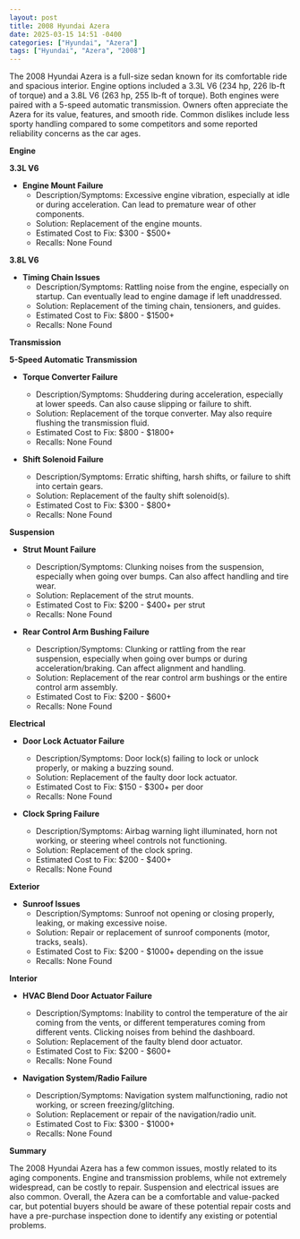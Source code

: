 ```yaml
---
layout: post
title: 2008 Hyundai Azera
date: 2025-03-15 14:51 -0400
categories: ["Hyundai", "Azera"]
tags: ["Hyundai", "Azera", "2008"]
---
```

The 2008 Hyundai Azera is a full-size sedan known for its comfortable ride and spacious interior. Engine options included a 3.3L V6 (234 hp, 226 lb-ft of torque) and a 3.8L V6 (263 hp, 255 lb-ft of torque). Both engines were paired with a 5-speed automatic transmission. Owners often appreciate the Azera for its value, features, and smooth ride. Common dislikes include less sporty handling compared to some competitors and some reported reliability concerns as the car ages.

**Engine**

**3.3L V6**

*   **Engine Mount Failure**
    *   Description/Symptoms: Excessive engine vibration, especially at idle or during acceleration. Can lead to premature wear of other components.
    *   Solution: Replacement of the engine mounts.
    *   Estimated Cost to Fix: $300 - $500+
    *   Recalls: None Found

**3.8L V6**

*   **Timing Chain Issues**
    *   Description/Symptoms: Rattling noise from the engine, especially on startup. Can eventually lead to engine damage if left unaddressed.
    *   Solution: Replacement of the timing chain, tensioners, and guides.
    *   Estimated Cost to Fix: $800 - $1500+
    *   Recalls: None Found

**Transmission**

**5-Speed Automatic Transmission**

*   **Torque Converter Failure**
    *   Description/Symptoms: Shuddering during acceleration, especially at lower speeds. Can also cause slipping or failure to shift.
    *   Solution: Replacement of the torque converter. May also require flushing the transmission fluid.
    *   Estimated Cost to Fix: $800 - $1800+
    *   Recalls: None Found

*   **Shift Solenoid Failure**
    *   Description/Symptoms: Erratic shifting, harsh shifts, or failure to shift into certain gears.
    *   Solution: Replacement of the faulty shift solenoid(s).
    *   Estimated Cost to Fix: $300 - $800+
    *   Recalls: None Found

**Suspension**

*   **Strut Mount Failure**
    *   Description/Symptoms: Clunking noises from the suspension, especially when going over bumps. Can also affect handling and tire wear.
    *   Solution: Replacement of the strut mounts.
    *   Estimated Cost to Fix: $200 - $400+ per strut
    *   Recalls: None Found

*   **Rear Control Arm Bushing Failure**
    *   Description/Symptoms: Clunking or rattling from the rear suspension, especially when going over bumps or during acceleration/braking. Can affect alignment and handling.
    *   Solution: Replacement of the rear control arm bushings or the entire control arm assembly.
    *   Estimated Cost to Fix: $200 - $600+
    *   Recalls: None Found

**Electrical**

*   **Door Lock Actuator Failure**
    *   Description/Symptoms: Door lock(s) failing to lock or unlock properly, or making a buzzing sound.
    *   Solution: Replacement of the faulty door lock actuator.
    *   Estimated Cost to Fix: $150 - $300+ per door
    *   Recalls: None Found

*   **Clock Spring Failure**
    *   Description/Symptoms: Airbag warning light illuminated, horn not working, or steering wheel controls not functioning.
    *   Solution: Replacement of the clock spring.
    *   Estimated Cost to Fix: $200 - $400+
    *   Recalls: None Found

**Exterior**

*   **Sunroof Issues**
    *   Description/Symptoms: Sunroof not opening or closing properly, leaking, or making excessive noise.
    *   Solution: Repair or replacement of sunroof components (motor, tracks, seals).
    *   Estimated Cost to Fix: $200 - $1000+ depending on the issue
    *   Recalls: None Found

**Interior**

*   **HVAC Blend Door Actuator Failure**
    *   Description/Symptoms: Inability to control the temperature of the air coming from the vents, or different temperatures coming from different vents. Clicking noises from behind the dashboard.
    *   Solution: Replacement of the faulty blend door actuator.
    *   Estimated Cost to Fix: $200 - $600+
    *   Recalls: None Found

*   **Navigation System/Radio Failure**
    *   Description/Symptoms: Navigation system malfunctioning, radio not working, or screen freezing/glitching.
    *   Solution: Replacement or repair of the navigation/radio unit.
    *   Estimated Cost to Fix: $300 - $1000+
    *   Recalls: None Found

**Summary**

The 2008 Hyundai Azera has a few common issues, mostly related to its aging components. Engine and transmission problems, while not extremely widespread, can be costly to repair. Suspension and electrical issues are also common. Overall, the Azera can be a comfortable and value-packed car, but potential buyers should be aware of these potential repair costs and have a pre-purchase inspection done to identify any existing or potential problems.

